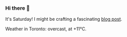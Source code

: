 ### Hi there :wave:

It's Saturday! I might be crafting a fascinating [blog post](https://benjaminwuethrich.dev).

Weather in Toronto: overcast, at +11°C.
